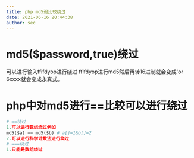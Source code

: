 ```yaml
---
title: php md5弱比较绕过
date: 2021-06-16 20:44:38
author: sec
---
```

# md5($password,true)绕过
可以进行输入ffifdyop进行绕过
ffifdyop进行md5然后再转16进制就会变成'or 6xxxx就会变成永真式。
# php中对md5进行==比较可以进行绕过


```py
# ==绕过
1.可以进行数组绕过例如
md5($a) == md5($b) # a[]=1&b[]=2
2.可以进行科学计数法进行绕过
# ===绕过
1.只能是数组绕过
```

